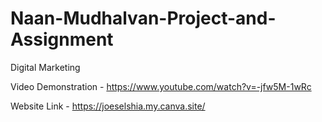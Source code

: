 # Naan-Mudhalvan-Project-and-Assignment
Digital Marketing

Video Demonstration - https://www.youtube.com/watch?v=-jfw5M-1wRc

Website Link - https://joeselshia.my.canva.site/


